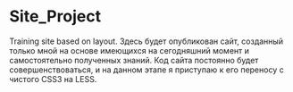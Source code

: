 # Site_Project
Training site based on layout.
Здесь будет опубликован сайт, созданный только мной на основе имеющихся на сегодняшний момент и самостоятельно полученных знаний. Код сайта постоянно будет совершенствоваться, и на данном этапе я приступаю к его переносу с чистого CSS3 на LESS.
